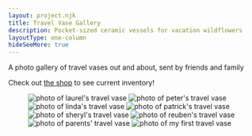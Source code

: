 ```yaml
---
layout: project.njk
title: Travel Vase Gallery
description: Pocket-sized ceramic vessels for vacation wildflowers
layoutType: one-column
hideSeeMore: true
---
```

A photo gallery of travel vases out and about, sent by friends and family

Check out [the shop](/shop) to see current inventory!

<figure class="two-two">
  <img src="/public/travel-vase-laurel.jpg" class="double" alt="photo of laurel's travel vase">
  <img src="/public/travel-vase-peter.jpg" alt="photo of peter's travel vase">
  <img src="/public/travel-vase-linda.jpg" alt="photo of linda's travel vase">
  <img src="/public/travel-vase-patrick.jpg" alt="photo of patrick's travel vase">
  <img src="/public/travel-vase-sheryl.jpg" alt="photo of sheryl's travel vase">
  <img src="/public/travel-vase-reuben.jpg" alt="photo of reuben's travel vase">
  <img src="/public/travel-vase-parents.jpg" alt="photo of parents' travel vase">
  <img src="/public/pocket-vase.jpg" alt="photo of my first travel vase">
  <!-- <figcaption>TK TK</figcaption> -->
</figure>
